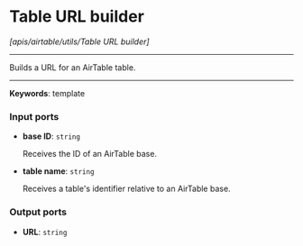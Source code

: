 # Table URL builder

_[apis/airtable/utils/Table URL builder]_

---

Builds a URL for an AirTable table.<br>

---

__Keywords__: template

### Input ports

* __base ID__: ` string `


    Receives the ID of an AirTable base.<br>


* __table name__: ` string `


    Receives a table's identifier relative to an AirTable base.<br>

### Output ports

* __URL__: ` string `

